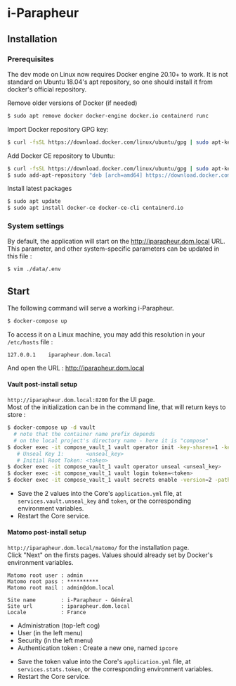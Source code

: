 i-Parapheur
===========

## Installation

### Prerequisites

The dev mode on Linux now requires Docker engine 20.10+ to work. It is not standard on Ubuntu 18.04's apt repository, so one should install it from docker's
official repository.

Remove older versions of Docker (if needed)

```bash
$ sudo apt remove docker docker-engine docker.io containerd runc
```

Import Docker repository GPG key:

```bash
$ curl -fsSL https://download.docker.com/linux/ubuntu/gpg | sudo apt-key add -
```

Add Docker CE repository to Ubuntu:

```bash
$ curl -fsSL https://download.docker.com/linux/ubuntu/gpg | sudo apt-key add -
$ sudo add-apt-repository "deb [arch=amd64] https://download.docker.com/linux/ubuntu $(lsb_release -cs) stable"
```

Install latest packages

```bash
$ sudo apt update
$ sudo apt install docker-ce docker-ce-cli containerd.io
```

### System settings

By default, the application will start on the http://iparapheur.dom.local URL.  
This parameter, and other system-specific parameters can be updated in this file :

```bash
$ vim ./data/.env
```

## Start

The following command will serve a working i-Parapheur.

```bash
$ docker-compose up
```

To access it on a Linux machine, you may add this resolution in your `/etc/hosts` file :

```
127.0.0.1    iparapheur.dom.local
```

And open the URL : http://iparapheur.dom.local

#### Vault post-install setup

`http://iparapheur.dom.local:8200` for the UI page.  
Most of the initialization can be in the command line, that will return keys to store :

```bash
$ docker-compose up -d vault
  # note that the container name prefix depends
  # on the local project's directory name - here it is "compose"
$ docker exec -it compose_vault_1 vault operator init -key-shares=1 -key-threshold=1
   # Unseal Key 1:       <unseal_key>
   # Initial Root Token: <token>
$ docker exec -it compose_vault_1 vault operator unseal <unseal_key>
$ docker exec -it compose_vault_1 vault login token=<token>
$ docker exec -it compose_vault_1 vault secrets enable -version=2 -path=secret kv
```

- Save the 2 values into the Core's `application.yml` file, at `services.vault.unseal_key` and `token`, or the corresponding environment variables.
- Restart the Core service.

#### Matomo post-install setup

`http://iparapheur.dom.local/matomo/` for the installation page.  
Click "Next" on the firsts pages. Values should already set by Docker's environment variables.

```
Matomo root user : admin
Matomo root pass : **********
Matomo root mail : admin@dom.local

Site name        : i-Parapheur - Général
Site url         : iparapheur.dom.local
Locale           : France
```

* Administration (top-left cog)
* User (in the left menu)
* Security (in the left menu)
* Authentication token : Create a new one, named `ipcore`

- Save the token value into the Core's `application.yml` file, at `services.stats.token`, or the corresponding environment variables.
- Restart the Core service.
